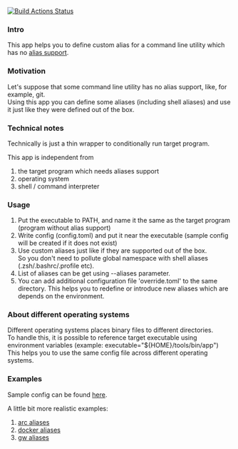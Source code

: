 [![Build Actions Status](https://github.com/yantonov/alias/workflows/ci/badge.svg)](https://github.com/yantonov/alias/actions)

### Intro

This app helps you to define custom alias for a command line utility which has no [alias support](https://git-scm.com/docs/git-config#Documentation/git-config.txt-alias).

### Motivation
Let's suppose that some command line utility has no alias support, like, for example, git.  
Using this app you can define some aliases (including shell aliases) and use it just like they were defined out of the box.

### Technical notes
Technically is just a thin wrapper to conditionally run target program.  

This app is independent from 
1. the target program which needs aliases support
2. operating system
3. shell / command interpreter

### Usage
1. Put the executable to PATH, and name it the same as the target program (program without alias support)
2. Write config (config.toml) and put it near the executable 
(sample config will be created if it does not exist)
3. Use custom aliases just like if they are supported out of the box.  
So you don't need to pollute global namespace with shell aliases (.zsh/.bashrc/.profile etc).
4. List of aliases can be get using --aliases parameter.
5. You can add additional configuration file 'override.toml' to the same directory.
This helps you to redefine or introduce new aliases which are depends on the environment.

### About different operating systems
Different operating systems places binary files to different directories.  
To handle this, it is possible to reference target executable using environment variables (example: executable="${HOME}/tools/bin/app")  
This helps you to use the same config file across different operating systems.

### Examples
Sample config can be found [here](https://github.com/yantonov/alias/blob/master/docs/sample_config.toml).

A little bit more realistic examples:  
1. [arc aliases](https://github.com/yantonov/arc-aliases)  
2. [docker aliases](https://github.com/yantonov/docker-aliases)  
3. [gw aliases](https://github.com/yantonov/gw-aliases)  
